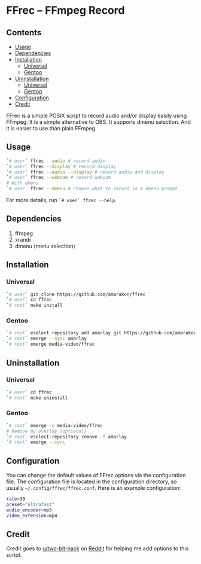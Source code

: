 FFrec – FFmpeg Record
================

## Contents

-   [Usage](#usage)
-   [Dependencies](#dependencies)
-   [Installation](#installation)
    -   [Universal](#universal)
    -   [Gentoo](#gentoo)
-   [Uninstallation](#uninstallation)
    -   [Universal](#universal-1)
    -   [Gentoo](#gentoo-1)
-   [Configuration](#configuration)
-   [Credit](#credit)

FFrec is a simple POSIX script to record audio and/or display easily
using FFmpeg. It is a simple alternative to OBS. It supports dmenu
selection. And it is easier to use than plain FFmpeg.

## Usage

``` sh
`# user` ffrec --audio # record audio
`# user` ffrec --display # record display
`# user` ffrec --audio --display # record audio and display
`# user` ffrec --webcam # record webcam
# With dmenu
`# user` ffrec --dmenu # choose what to record in a dmenu prompt
```

For more details, run `` `# user` ffrec --help ``.

## Dependencies

1.  ffmpeg
2.  xrandr
3.  dmenu (menu selection)

## Installation

### Universal

``` sh
`# user` git clone https://github.com/amarakon/ffrec
`# user` cd ffrec
`# root` make install
```

### Gentoo

``` sh
`# root` eselect repository add amarlay git https://github.com/amarakon/amarlay
`# root` emerge --sync amarlay
`# root` emerge media-video/ffrec
```

## Uninstallation

### Universal

``` sh
`# user` cd ffrec
`# root` make uninstall
```

### Gentoo

``` sh
`# root` emerge -c media-video/ffrec
# Remove my overlay (optional)
`# root` eselect-repository remove -f amarlay
`# root` emerge --sync
```

## Configuration

You can change the default values of FFrec options via the configuration
file. The configuration file is located in the configuration directory,
so usually `~/.config/ffrec/ffrec.conf`. Here is an example
configuration:

``` sh
rate=30
preset="ultrafast"
audio_encoder=mp3
video_extension=mp4
```

## Credit

Credit goes to
[u/two-bit-hack](https://www.reddit.com/user/two-bit-hack/) on
[Reddit](https://reddit.com) for helping me add options to this script.
